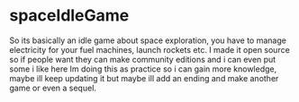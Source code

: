 # spaceIdleGame
So its basically an idle game about space exploration, you have to manage electricity for your fuel machines, launch rockets etc.
I made it open source so if people want they can make community editions and i can even put some i like here
Im doing this as practice so i can gain more knowledge, maybe ill keep updating it but maybe ill add an ending and make another game or even a sequel.
